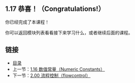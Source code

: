 ## 1.17 恭喜！（Congratulations!）

你已经完成了本课程！

你可以返回模块列表看看接下来学习什么，或者继续后面的课程。

## 链接	
* [目录](https://github.com/alphaeye/go-zh/blob/master/directory.md)
* 上一节：[1.16 数值常量（Numeric Constants）](https://github.com/alphaeye/go-zh/blob/master/01.16.md)
* 下一节：[2.00 流程控制（flowcontrol）](https://github.com/alphaeye/go-zh/blob/master/02.00.md)
